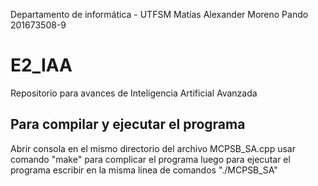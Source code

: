 Departamento de informática - UTFSM
Matías Alexander Moreno Pando
201673508-9

# E2_IAA
Repositorio para avances de Inteligencia Artificial Avanzada

## Para compilar y ejecutar el programa
Abrir consola en el mismo directorio del archivo MCPSB_SA.cpp
usar comando "make" para complicar el programa
luego para ejecutar el programa escribir en la misma linea de comandos "./MCPSB_SA"
